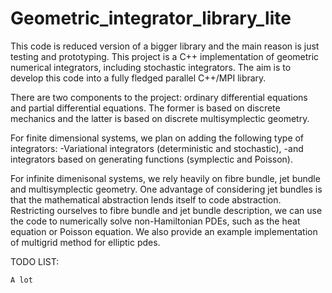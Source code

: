 # Geometric_integrator_library_lite
This code is reduced version of a bigger library and the main reason is just testing and prototyping. This project is a C++ implementation of geometric numerical integrators, including stochastic integrators. The aim is to develop this code into a fully fledged parallel C++/MPI library.

There are two components to the project: ordinary differential equations and partial differential equations. The former is based on discrete mechanics and the latter is based on discrete multisymplectic geometry.

For finite dimensional systems, we plan on adding the following type of integrators: -Variational integrators (deterministic and stochastic), -and integrators based on generating functions (symplectic and Poisson).

For infinite dimenisonal systems, we rely heavily on fibre bundle, jet bundle and multisymplectic geometry. One advantage of considering jet bundles is that the mathematical abstraction lends itself to code abstraction. Restricting ourselves to fibre bundle and jet bundle description, we can use the code to numerically solve non-Hamiltonian PDEs, such as the heat equation or Poisson equation. We also provide an example implementation of multigrid method for elliptic pdes.

TODO LIST:

    A lot

